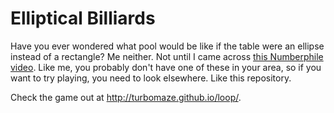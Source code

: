 Elliptical Billiards
===============================

Have you ever wondered what pool would be like if the table were an ellipse
instead of a rectangle? Me neither. Not until I came across [this Numberphile
video](https://www.youtube.com/watch?v=4KHCuXN2F3I). Like me, you probably
don't have one of these in your area, so if you want to try playing, you
need to look elsewhere. Like this repository.

Check the game out at http://turbomaze.github.io/loop/.
